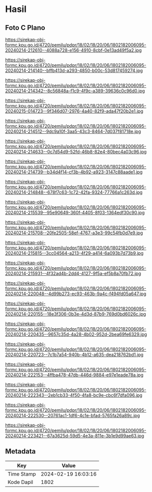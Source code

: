 # Hasil

## Foto C Plano

https://sirekap-obj-formc.kpu.go.id/4720/pemilu/pdpr/18/02/18/20/06/1802182006095-20240214-212610--4088a728-e156-4910-8cbf-0e13ad49f5a2.jpg

https://sirekap-obj-formc.kpu.go.id/4720/pemilu/pdpr/18/02/18/20/06/1802182006095-20240214-214140--bffb413d-a293-4850-b00c-53d817459274.jpg

https://sirekap-obj-formc.kpu.go.id/4720/pemilu/pdpr/18/02/18/20/06/1802182006095-20240214-214342--8c56848a-f1c9-4f9c-a389-39636c0c96d0.jpg

https://sirekap-obj-formc.kpu.go.id/4720/pemilu/pdpr/18/02/18/20/06/1802182006095-20240215-014723--9f346d07-2976-4a40-82f9-ada47f20b2e1.jpg

https://sirekap-obj-formc.kpu.go.id/4720/pemilu/pdpr/18/02/18/20/06/1802182006095-20240214-214512--9dc9a10f-3aa5-43c3-8464-7d037f81718e.jpg

https://sirekap-obj-formc.kpu.go.id/4720/pemilu/pdpr/18/02/18/20/06/1802182006095-20240214-214633--0c7d54d9-52fd-46b8-82e4-80bec4a03c96.jpg

https://sirekap-obj-formc.kpu.go.id/4720/pemilu/pdpr/18/02/18/20/06/1802182006095-20240214-214739--b34d4f14-cf3b-4b92-a923-3147c88aade1.jpg

https://sirekap-obj-formc.kpu.go.id/4720/pemilu/pdpr/18/02/18/20/06/1802182006095-20240214-214848--678f7c63-1c72-42fa-9324-77766a1c263d.jpg

https://sirekap-obj-formc.kpu.go.id/4720/pemilu/pdpr/18/02/18/20/06/1802182006095-20240214-215539--95e90649-360f-4405-8f03-1364edf30c90.jpg

https://sirekap-obj-formc.kpu.go.id/4720/pemilu/pdpr/18/02/18/20/06/1802182006095-20240214-215708--20fe2505-58ef-4767-a3e3-99c54fb0d7e9.jpg

https://sirekap-obj-formc.kpu.go.id/4720/pemilu/pdpr/18/02/18/20/06/1802182006095-20240214-215815--3cc04564-a213-4f29-a414-6a093b7d73b9.jpg

https://sirekap-obj-formc.kpu.go.id/4720/pemilu/pdpr/18/02/18/20/06/1802182006095-20240214-215931--4f32ad4b-2dd4-4127-9f5a-ef5b8a70fb72.jpg

https://sirekap-obj-formc.kpu.go.id/4720/pemilu/pdpr/18/02/18/20/06/1802182006095-20240214-220048--4d99b273-ec93-463b-9a4c-f494fd05a647.jpg

https://sirekap-obj-formc.kpu.go.id/4720/pemilu/pdpr/18/02/18/20/06/1802182006095-20240214-220155--18e3f306-0b3e-4d3d-87b9-769d0bd6026c.jpg

https://sirekap-obj-formc.kpu.go.id/4720/pemilu/pdpr/18/02/18/20/06/1802182006095-20240214-220435--9657c35d-4a28-4b02-952d-2bea69fe6329.jpg

https://sirekap-obj-formc.kpu.go.id/4720/pemilu/pdpr/18/02/18/20/06/1802182006095-20240214-220723--7c1b7a54-940b-4b12-a635-dea218762bd1.jpg

https://sirekap-obj-formc.kpu.go.id/4720/pemilu/pdpr/18/02/18/20/06/1802182006095-20240214-222153--4ffba478-47db-446d-9884-e97e1eade78a.jpg

https://sirekap-obj-formc.kpu.go.id/4720/pemilu/pdpr/18/02/18/20/06/1802182006095-20240214-222343--2eb1cb33-4f50-4fa8-bc9e-cbc6f7dfa096.jpg

https://sirekap-obj-formc.kpu.go.id/4720/pemilu/pdpr/18/02/18/20/06/1802182006095-20240214-222530--20761ac1-1df6-4c1e-bfad-5765fa26a89c.jpg

https://sirekap-obj-formc.kpu.go.id/4720/pemilu/pdpr/18/02/18/20/06/1802182006095-20240214-223421--67a3625d-59d5-4e3a-811e-3b1e9d99ae63.jpg


## Metadata

| Key        | Value               |
| ---------- | ------------------- |
| Time Stamp | 2024-02-19 16:03:16 |
| Kode Dapil | 1802                |



